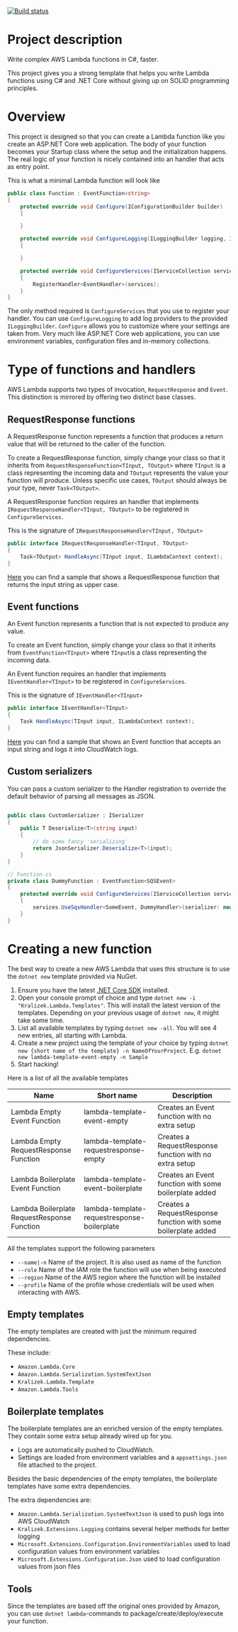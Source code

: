 [![Build status](https://ci.appveyor.com/api/projects/status/9usgike6oa0dg7wt?svg=true)](https://ci.appveyor.com/project/Kralizek/awslambdasharptemplate)

# Project description

Write complex AWS Lambda functions in C#, faster.

This project gives you a strong template that helps you write Lambda functions using C# and .NET Core without giving up on SOLID programming principles.

# Overview

This project is designed so that you can create a Lambda function like you create an ASP.NET Core web application.
The body of your function becomes your Startup class where the setup and the initialization happens.
The real logic of your function is nicely contained into an handler that acts as entry point.

This is what a minimal Lambda function will look like

```csharp
public class Function : EventFunction<string>
{
    protected override void Configure(IConfigurationBuilder builder)
    {

    }

    protected override void ConfigureLogging(ILoggingBuilder logging, IExecutionEnvironment executionEnvironment)
    {

    }

    protected override void ConfigureServices(IServiceCollection services, IExecutionEnvironment executionEnvironment)
    {
        RegisterHandler<EventHandler>(services);
    }
}
```

The only method required is `ConfigureServices` that you use to register your handler.
You can use `ConfigureLogging` to add log providers to the provided `ILoggingBuilder`.
`Configure` allows you to customize where your settings are taken from. Very much like ASP.NET Core web applications, you can use environment variables, configuration files and in-memory collections.

# Type of functions and handlers

AWS Lambda supports two types of invocation, `RequestResponse` and `Event`.
This distinction is mirrored by offering two distinct base classes.

## RequestResponse functions

A RequestResponse function represents a function that produces a return value that will be returned to the caller of the function.

To create a RequestResponse function, simply change your class so that it inherits from `RequestResponseFunction<TInput, TOutput>` where `TInput` is a class representing the incoming data and `TOutput` represents the value your function will produce.
Unless specific use cases, `TOutput` should always be your type, never `Task<TOutput>`.

A RequestResponse function requires an handler that implements `IRequestResponseHandler<TInput, TOutput>` to be registered in `ConfigureServices`.

This is the signature of `IRequestResponseHandler<TInput, TOutput>`
```csharp
public interface IRequestResponseHandler<TInput, TOutput>
{
    Task<TOutput> HandleAsync(TInput input, ILambdaContext context);
}
```

[Here](https://github.com/Kralizek/AWSLambdaSharpTemplate/tree/master/samples/RequestResponseFunction) you can find a sample that shows a RequestResponse function that returns the input string as upper case.

## Event functions

An Event function represents a function that is not expected to produce any value.

To create an Event function, simply change your class so that it inherits from `EventFunction<TInput>` where `TInput`is a class representing the incoming data.

An Event function requires an handler that implements `IEventHandler<TInput>` to be registered in `ConfigureServices`.

This is the signature of `IEventHandler<TInput>`
```csharp
public interface IEventHandler<TInput>
{
    Task HandleAsync(TInput input, ILambdaContext context);
}
```
[Here](https://github.com/Kralizek/AWSLambdaSharpTemplate/tree/master/samples/EventFunction) you can find a sample that shows an Event function that accepts an input string and logs it into CloudWatch logs.

## Custom serializers

You can pass a custom serializer to the Handler registration to override the default behavior of parsing all messages as JSON.
```csharp

public class CustomSerializer : ISerializer
{
	public T Deserialize<T>(string input)
	{
		// do some fancy 'serializing'
		return JsonSerializer.Deserialize<T>(input);
	}
}

// Function.cs
private class DummyFunction : EventFunction<SQSEvent>
{
	protected override void ConfigureServices(IServiceCollection services, IExecutionEnvironment executionEnvironment)
	{
		services.UseSqsHandler<SomeEvent, DummyHandler>(serializer: new CustomSerializer());
	}
}
```

# Creating a new function

The best way to create a new AWS Lambda that uses this structure is to use the `dotnet new` template provided via NuGet.

1. Ensure you have the latest [.NET Core SDK](https://www.microsoft.com/net/download/core) installed.
2. Open your console prompt of choice and type `dotnet new -i "Kralizek.Lambda.Templates"`. This will install the latest version of the templates. Depending on your previous usage of `dotnet new`, it might take some time.
3. List all available templates by typing `dotnet new -all`. You will see 4 new entries, all starting with Lambda.
4. Create a new project using the template of your choice by typing `dotnet new {short name of the template} -n NameOfYourProject`. E.g. `dotnet new lambda-template-event-empty -n Sample`
5. Start hacking!

Here is a list of all the available templates

|Name|Short name|Description|
|-|-|-|
|Lambda Empty Event Function|lambda-template-event-empty|Creates an Event function with no extra setup|
|Lambda Empty RequestResponse Function|lambda-template-requestresponse-empty|Creates a RequestResponse function with no extra setup|
|Lambda Boilerplate Event Function|lambda-template-event-boilerplate|Creates an Event function with some boilerplate added|
|Lambda Boilerplate RequestResponse Function|lambda-template-requestresponse-boilerplate|Creates a RequestResponse function with some boilerplate added|

All the templates support the following parameters
* `--name|-n` Name of the project. It is also used as name of the function
* `--role` Name of the IAM role the function will use when being executed
* `--region` Name of the AWS region where the function will be installed
* `--profile` Name of the profile whose credentials will be used when interacting with AWS.

## Empty templates

The empty templates are created with just the minimum required dependencies.

These include:
* `Amazon.Lambda.Core`
* `Amazon.Lambda.Serialization.SystemTextJson`
* `Kralizek.Lambda.Template`
* `Amazon.Lambda.Tools`

## Boilerplate templates

The boilerplate templates are an enriched version of the empty templates. They contain some extra setup already wired up for you.

* Logs are automatically pushed to CloudWatch.
* Settings are loaded from environment variables and a `appsettings.json` file attached to the project.

Besides the basic dependencies of the empty templates, the boilerplate templates have some extra dependencies.

The extra dependencies are:
* `Amazon.Lambda.Serialization.SystemTextJson` is used to push logs into AWS CloudWatch
* `Kralizek.Extensions.Logging` contains several helper methods for better logging
* `Microsoft.Extensions.Configuration.EnvironmentVariables` used to load configuration values from environment variables
* `Microsoft.Extensions.Configuration.Json` used to load configuration values from json files

## Tools

Since the templates are based off the original ones provided by Amazon, you can use `dotnet lambda`-commands to package/create/deploy/execute your function.
